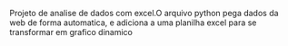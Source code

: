 Projeto de analise de dados com excel.O arquivo python pega dados da web de forma automatica, e adiciona a uma planilha excel para se transformar em grafico dinamico
